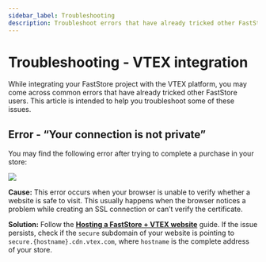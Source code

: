 ```yaml
---
sidebar_label: Troubleshooting
description: Troubleshoot errors that have already tricked other FastStore users while integrating their projects with the VTEX platform
---
```


# Troubleshooting - VTEX integration

While integrating your FastStore project with the VTEX platform, you may come across common errors that have already tricked other FastStore users. This article is intended to help you troubleshoot some of these issues.

## Error - “Your connection is not private”

You may find the following error after trying to complete a purchase in your store:

![](https://vtexhelp.vtexassets.com/assets/docs/src/not-secure___d8621c4ec4766fde0206c32055a2975d.jpeg)

**Cause:** This error occurs when your browser is unable to verify whether a website is safe to visit. This usually happens when the browser notices a problem while creating an SSL connection or can’t verify the certificate.

**Solution:** Follow the [**Hosting a FastStore + VTEX website**](/how-to-guides/platform-integration/vtex/hosting-a-faststore-vtex-website#step-2---setting-up-your-vtex-account) guide. If the issue persists, check if the `secure` subdomain of your website is pointing to `secure.{hostname}.cdn.vtex.com`, where `hostname` is the complete address of your store.

